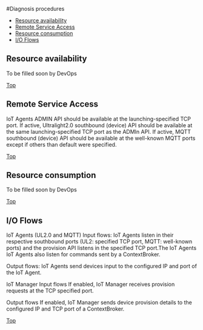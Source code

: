 #<a name="top"></a>Diagnosis procedures

* [Resource availability](#resource-availability)
* [Remote Service Access](#remote-access)
* [Resource consumption](#resource-consumption)
* [I/O Flows](#io-flows)


## <a name="resource-availability">Resource availability</a>

To be filled soon by DevOps

[Top](#top)

## <a name="remote-access">Remote Service Access</a>

IoT Agents ADMIN API should be available at the launching-specified TCP port. 
If active, Ultralight2.0 southbound (device) API should be available at the same  launching-specified TCP port as the ADMIn API.
If active, MQTT  southbound (device) API should be available at the well-known MQTT ports except if others than default were specified.

[Top](#top)

## <a name="resource-consumption">Resource consumption</a>

To be filled soon by DevOps

[Top](#top)


## <a name="io-flows">I/O Flows</a>

IoT Agents (UL2.0 and MQTT)
Input flows:
IoT Agents listen in their respective southbound ports (UL2: specified TCP port, MQTT: well-known ports) and the provision API listens in the specified TCP port.The IoT Agents 
IoT Agents also listen for commands sent by a ContextBroker.

Output flows:
IoT Agents send devices input to the configured IP and port of the IoT Agent.

IoT Manager 
Input flows
If enabled, IoT Manager receives provision requests at the TCP specified port.

Output flows
If enabled, IoT Manager sends device provision details to the configured IP and TCP port of a ContextBroker.

[Top](#top)